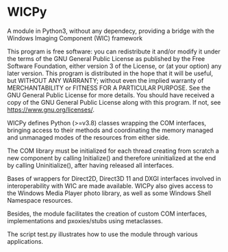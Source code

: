# WICPy
A module in Python3, without any dependecy, providing a bridge with the Windows Imaging Component (WIC) framework

This program is free software: you can redistribute it and/or modify it under the terms of the GNU General Public License as published by the Free Software Foundation, either version 3 of the License, or (at your option) any later version. This program is distributed in the hope that it will be useful, but WITHOUT ANY WARRANTY; without even the implied warranty of MERCHANTABILITY or FITNESS FOR A PARTICULAR PURPOSE. See the GNU General Public License for more details. You should have received a copy of the GNU General Public License along with this program. If not, see https://www.gnu.org/licenses/.

WICPy defines Python (>=v3.8) classes wrapping the COM interfaces, bringing access to their methods and coordinating the memory managed and unmanaged modes of the resources from either side.

The COM library must be initialized for each thread creating from scratch a new component by calling Initialize() and therefore uninitialized at the end by calling Uninitialize(), after having released all interfaces.

Bases of wrappers for Direct2D, Direct3D 11 and DXGI interfaces involved in interoperability with WIC are made available.
WICPy also gives access to the Windows Media Player photo library, as well as some Windows Shell Namespace resources.

Besides, the module facilitates the creation of custom COM interfaces, implementations and pxoxies/stubs using metaclasses.

The script test.py illustrates how to use the module through various applications.
